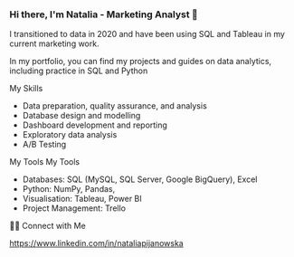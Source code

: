 ### Hi there, I'm Natalia - Marketing Analyst 👋

I transitioned to data in 2020 and have been using SQL and Tableau in my current marketing work.

In my portfolio, you can find my projects and guides on data analytics, including practice in SQL and Python

My Skills

- Data preparation, quality assurance, and analysis 
- Database design and modelling 
- Dashboard development and reporting 
- Exploratory data analysis
- A/B Testing

My Tools My Tools

- Databases: SQL (MySQL, SQL Server, Google BigQuery), Excel 
- Python: NumPy, Pandas, 
- Visualisation: Tableau, Power BI 
- Project Management: Trello

🙌🏻 Connect with Me 
 
 https://www.linkedin.com/in/nataliapijanowska

